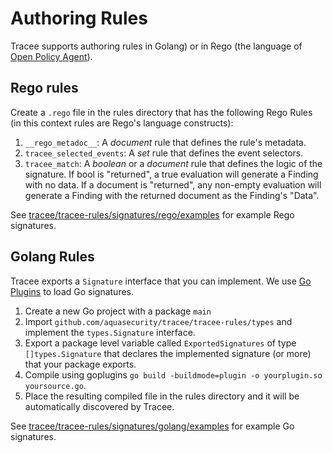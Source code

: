 # Authoring Rules
Tracee supports authoring rules in Golang) or in Rego (the language of [Open Policy Agent](https://github.com/open-policy-agent/opa/)).

## Rego rules

Create a `.rego` file in the rules directory that has the following Rego Rules (in this context rules are Rego's language constructs):

1. `__rego_metadoc__`: A *document* rule that defines the rule's metadata.
2. `tracee_selected_events`: A *set* rule that defines the event selectors.
3. `tracee_match`: A *boolean* or a *document* rule that defines the logic of the signature. If bool is "returned", a true evaluation will generate a Finding with no data. If a document is "returned", any non-empty evaluation will generate a Finding with the returned document as the Finding's "Data".

See [tracee/tracee-rules/signatures/rego/examples](https://github.com/aquasecurity/tracee/tree/main/tracee-rules/signatures/rego/examples) for example Rego signatures.

## Golang Rules

Tracee exports a `Signature` interface that you can implement. We use [Go Plugins](https://golang.org/pkg/plugin/) to load Go signatures.  

1. Create a new Go project with a package `main`
2. Import `github.com/aquasecurity/tracee/tracee-rules/types` and implement the `types.Signature` interface.
3. Export a package level variable called `ExportedSignatures` of type `[]types.Signature` that declares the implemented signature (or more) that your package exports.
4. Compile using goplugins `go build -buildmode=plugin -o yourplugin.so yoursource.go`.
5. Place the resulting compiled file in the rules directory and it will be automatically discovered by Tracee.

See [tracee/tracee-rules/signatures/golang/examples](https://github.com/aquasecurity/tracee/tree/main/tracee-rules/signatures/golang/examples) for example Go signatures.
